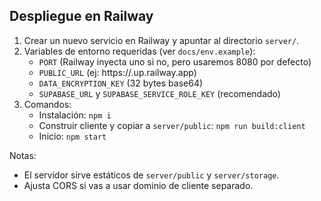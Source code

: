 ## Despliegue en Railway

1. Crear un nuevo servicio en Railway y apuntar al directorio `server/`.
2. Variables de entorno requeridas (ver `docs/env.example`):
   - `PORT` (Railway inyecta uno si no, pero usaremos 8080 por defecto)
   - `PUBLIC_URL` (ej: https://<tu-app>.up.railway.app)
   - `DATA_ENCRYPTION_KEY` (32 bytes base64)
   - `SUPABASE_URL` y `SUPABASE_SERVICE_ROLE_KEY` (recomendado)
3. Comandos:
   - Instalación: `npm i`
   - Construir cliente y copiar a `server/public`: `npm run build:client`
   - Inicio: `npm start`

Notas:
- El servidor sirve estáticos de `server/public` y `server/storage`.
- Ajusta CORS si vas a usar dominio de cliente separado.



